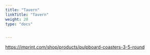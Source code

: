 ```yaml
---
title: "Tavern"
linkTitle: "Tavern"
weight: 20
type: "docs"


---
```




https://imprint.com/shop/products/pulpboard-coasters-3-5-round

